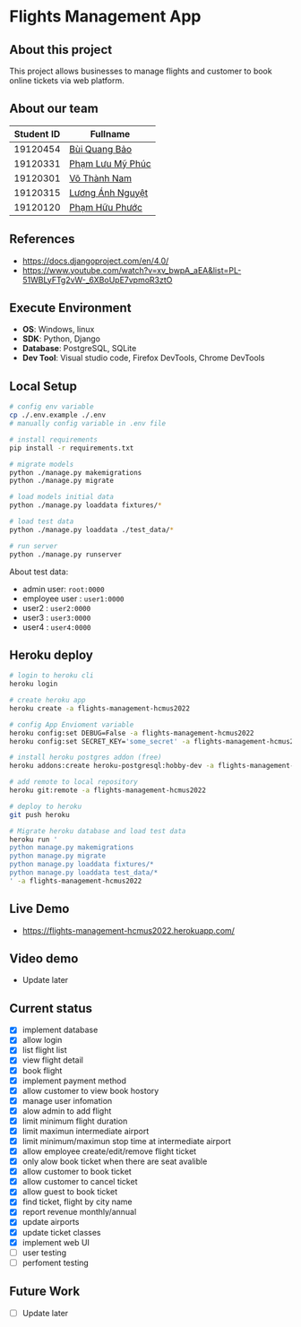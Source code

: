 # Flights Management App

## About this project
This project allows businesses to manage flights and customer to book online tickets via web platform.

## About our team
| Student ID | Fullname                                        |
| ---------- | ----------------------------------------------- |
| 19120454   | [Bùi Quang Bảo](https://github.com/buiquangbao) |
| 19120331   | [Phạm Lưu Mỹ Phúc](https://github.com/plphuc)   |
| 19120301   | [Võ Thành Nam](https://github.com/thanhnam001)  |
| 19120315   | [Lương Ánh Nguyệt](https://github.com/nnguyet)  |
| 19120120   | [Phạm Hữu Phước](https://github.com/phhphc)     |

## References
- https://docs.djangoproject.com/en/4.0/
- https://www.youtube.com/watch?v=xv_bwpA_aEA&list=PL-51WBLyFTg2vW-_6XBoUpE7vpmoR3ztO

## Execute Environment
- **OS**: Windows, linux
- **SDK**: Python, Django
- **Database**: PostgreSQL, SQLite
- **Dev Tool**: Visual studio code, Firefox DevTools, Chrome DevTools 

## Local Setup
```bash
# config env variable
cp ./.env.example ./.env
# manually config variable in .env file

# install requirements
pip install -r requirements.txt

# migrate models
python ./manage.py makemigrations
python ./manage.py migrate

# load models initial data
python ./manage.py loaddata fixtures/*

# load test data
python ./manage.py loaddata ./test_data/*

# run server
python ./manage.py runserver
```

About test data:
- admin user: `root:0000`
- employee user : `user1:0000`
- user2 : `user2:0000`
- user3 : `user3:0000`
- user4 : `user4:0000`

## Heroku deploy
```bash
# login to heroku cli
heroku login

# create heroku app
heroku create -a flights-management-hcmus2022

# config App Envioment variable 
heroku config:set DEBUG=False -a flights-management-hcmus2022
heroku config:set SECRET_KEY='some_secret' -a flights-management-hcmus2022

# install heroku postgres addon (free)
heroku addons:create heroku-postgresql:hobby-dev -a flights-management-hcmus2022

# add remote to local repository
heroku git:remote -a flights-management-hcmus2022

# deploy to heroku
git push heroku

# Migrate heroku database and load test data
heroku run '
python manage.py makemigrations
python manage.py migrate
python manage.py loaddata fixtures/* 
python manage.py loaddata test_data/*
' -a flights-management-hcmus2022
```

## Live Demo
- https://flights-management-hcmus2022.herokuapp.com/

## Video demo
- Update later

## Current status
- [x] implement database
- [x] allow login
- [x] list flight list
- [x] view flight detail
- [x] book flight
- [x] implement payment method
- [x] allow customer to view book hostory
- [x] manage user infomation
- [x] alow admin to add flight
- [x] limit minimum flight duration
- [x] limit maximun intermediate airport
- [x] limit minimum/maximun stop time at intermediate airport
- [x] allow employee create/edit/remove flight ticket
- [x] only alow book ticket when there are seat avalible
- [x] allow customer to book ticket
- [x] allow customer to cancel ticket
- [x] allow guest to book ticket
- [x] find ticket, flight by city name
- [x] report revenue monthly/annual
- [x] update airports 
- [x] update ticket classes
- [x] implement web UI
- [ ] user testing
- [ ] perfoment testing

## Future Work
- [ ] Update later
